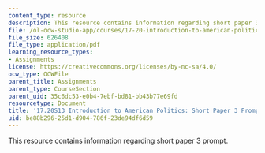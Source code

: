 ```yaml
---
content_type: resource
description: This resource contains information regarding short paper 3 prompt.
file: /ol-ocw-studio-app/courses/17-20-introduction-to-american-politics-spring-2013/be88b29625d1d904786f23de94df6d59_MIT17_20S13_Paper3Prompt.pdf
file_size: 626408
file_type: application/pdf
learning_resource_types:
- Assignments
license: https://creativecommons.org/licenses/by-nc-sa/4.0/
ocw_type: OCWFile
parent_title: Assignments
parent_type: CourseSection
parent_uid: 35c6dc53-e0b4-7ebf-bd81-bb43b77e69fd
resourcetype: Document
title: '17.20S13 Introduction to American Politics: Short Paper 3 Prompt'
uid: be88b296-25d1-d904-786f-23de94df6d59
---
```

This resource contains information regarding short paper 3 prompt.